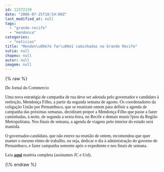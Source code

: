 ```yaml
---
id: 12372139
date: "2006-07-25T10:54:00Z"
last_modified_at: null
tags:
  - "grande-recife"
  - "mendonca"
categories:
  - "noticias"
title: "Mendon\u00e7a far\u00e1 caminhadas no Grande Recife"
sutia: null
chapeu: null
autor: null
imagem: null
---
```

{\% raw %}
<p><P><FONT face=Verdana>Do Jornal do Commercio</FONT></P></p>
<p><P><FONT face=Verdana>Uma nova estratégia de campanha de rua deve ser adotada pelo governador e candidato à reeleição, Mendonça Filho, a partir da segunda semana de agosto. Os coordenadores da coligação União por Pernambuco, que se reuniram ontem para definir a agenda de campanha das próximas semanas, decidiram propor a Mendonça Filho que passe a fazer caminhadas, à noite, de segunda a sexta-feira, no Recife e demais munic?pios da Região Metropolitana. Nos finais de semana, a agenda de viagens pelo interior do estado será mantida. </FONT></P></p>
<p><P><FONT face=Verdana>O governador-candidato, que não esteve na reunião de ontem, recomendou que quer manter o mesmo ritmo de trabalho, ou seja, dedicar o dia à administração do governo de Pernambuco, e fazer campanha somente após o expediente e nos finais de semana.</FONT></P></p>
<p><P><FONT face=Verdana>Leia <STRONG><A href=\"https://www.jc.com.br/\" target=_blank>aqui</A></STRONG> matéria completa (assinantes JC e Uol).</FONT></P> </p>
{\% endraw %}